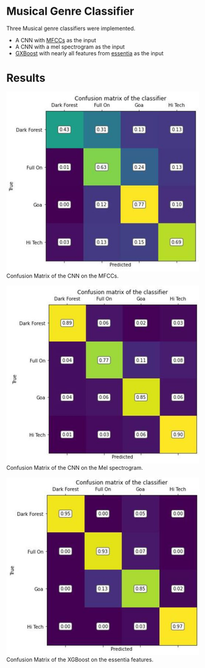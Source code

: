 # Musical Genre Classifier
Three Musical genre classifiers were implemented.
* A CNN with [MFCCs](https://en.wikipedia.org/wiki/Mel-frequency_cepstrum) as the input
* A CNN with a mel spectrogram as the input
* [GXBoost](https://xgboost.readthedocs.io/en/latest/) with nearly all features from [essentia](https://essentia.upf.edu/index.html) as the input

# Results

![alt text](https://github.com/DerBrecher/MusicalGenreClassification/blob/master/images/CM_MFCC.JPG?raw=true)\
Confusion Matrix of the CNN on the MFCCs. 
\
\
![alt text](https://github.com/DerBrecher/MusicalGenreClassification/blob/master/images/CM_Mel.JPG?raw=true)\
Confusion Matrix of the CNN on the Mel spectrogram. 
\
\
![alt text](https://github.com/DerBrecher/MusicalGenreClassification/blob/master/images/CM_XGBoost.JPG?raw=true)\
Confusion Matrix of the XGBoost on the essentia features.